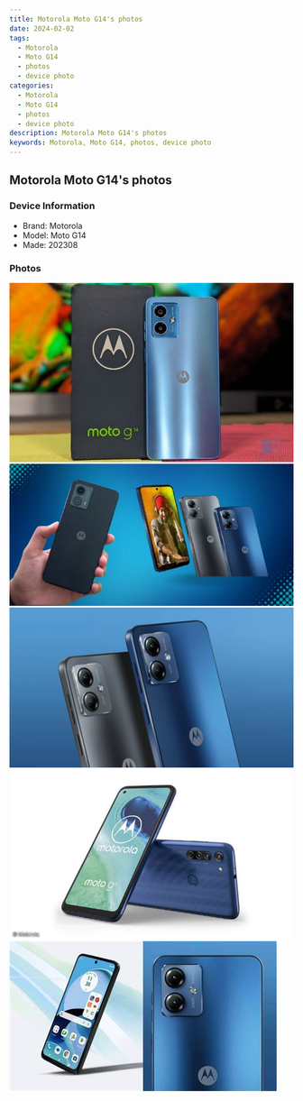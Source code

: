 ```yaml
---
title: Motorola Moto G14's photos
date: 2024-02-02
tags: 
  - Motorola
  - Moto G14
  - photos
  - device photo
categories: 
  - Motorola
  - Moto G14
  - photos
  - device photo
description: Motorola Moto G14's photos
keywords: Motorola, Moto G14, photos, device photo
---
```


## Motorola Moto G14's photos

### Device Information

- Brand: Motorola
- Model: Moto G14
- Made: 202308

### Photos

![/images/best-assets/devices/motorola/motorola-moto-g14/1.jpg](/images/best-assets/devices/motorola/motorola-moto-g14/1.jpg)
![/images/best-assets/devices/motorola/motorola-moto-g14/2.jpg](/images/best-assets/devices/motorola/motorola-moto-g14/2.jpg)
![/images/best-assets/devices/motorola/motorola-moto-g14/3.jpg](/images/best-assets/devices/motorola/motorola-moto-g14/3.jpg)
![/images/best-assets/devices/motorola/motorola-moto-g14/4.jpg](/images/best-assets/devices/motorola/motorola-moto-g14/4.jpg)
![/images/best-assets/devices/motorola/motorola-moto-g14/5.jpg](/images/best-assets/devices/motorola/motorola-moto-g14/5.jpg)
